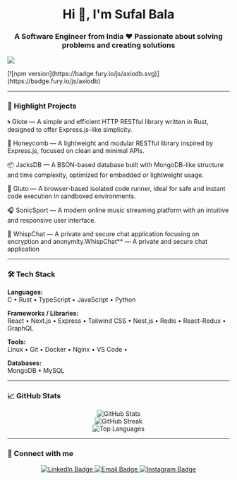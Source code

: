 <h1 align="center">Hi 👋, I'm Sufal Bala</h1>
<h3 align="center">A Software Engineer from India ❤️ Passionate about solving problems and creating solutions</h3>

<p align="left"> <img src="https://komarev.com/ghpvc/?username=sufal54&label=Profile%20views&color=0e75b6&style=flat"/> </p> 
[![npm version](https://badge.fury.io/js/axiodb.svg)](https://badge.fury.io/js/axiodb)

---

### 🚀 Highlight Projects

🌀 Glote — A simple and efficient HTTP RESTful library written in Rust, designed to offer Express.js-like simplicity.

🍯 Honeycomb — A lightweight and modular RESTful library inspired by Express.js, focused on clean and minimal APIs.

📦 JacksDB — A BSON-based database built with MongoDB-like structure and time complexity, optimized for embedded or lightweight usage.

🧪 Gluto — A browser-based isolated code runner, ideal for safe and instant code execution in sandboxed environments.

🎧 SonicSport — A modern online music streaming platform with an intuitive and responsive user interface.

🔐 WhispChat — A private and secure chat application focusing on encryption and anonymity.WhispChat** — A private and secure chat application  


---

### 🛠️ Tech Stack

**Languages:**  
C • Rust • TypeScript • JavaScript • Python  

**Frameworks / Libraries:**  
React • Next.js • Express • Tailwind CSS • Nest.js  • Redis • React-Redux • GraphQL

**Tools:**  
Linux • Git • Docker • Nginx • VS Code • 

**Databases:**  
MongoDB • MySQL  

---

### 📈 GitHub Stats

<p align="center">

  <img src="https://github-readme-stats.vercel.app/api?username=sufal54&show_icons=true&theme=tokyonight" alt="GitHub Stats" />
  <br />
  <img src="https://github-readme-streak-stats.herokuapp.com/?user=sufal54&theme=tokyonight" alt="GitHub Streak" />
  <br />

  <img src="https://github-readme-stats.vercel.app/api/top-langs/?username=sufal54&layout=compact&theme=tokyonight" alt="Top Languages" />
</p>

---

### 🔗 Connect with me

<p align="center">
  <a href="https://www.linkedin.com/in/sufal-bala-b404242a9" target="_blank">
    <img src="https://img.shields.io/badge/LinkedIn-0A66C2?style=flat&logo=linkedin&logoColor=white" alt="LinkedIn Badge" />
  </a>
  <a href="mailto:sufalbala29@gmail.com" target="_blank">
    <img src="https://img.shields.io/badge/Gmail-D14836?style=flat&logo=gmail&logoColor=white" alt="Email Badge" />
  </a>
  <a href="https://www.instagram.com/sufalbala74?igsh=MTNtbWEwYzRqd3Bk" target="_blank">
    <img src="https://img.shields.io/badge/Instagram-E4405F?style=flat&logo=instagram&logoColor=white" alt="Instagram Badge" />
  </a>
</p>
